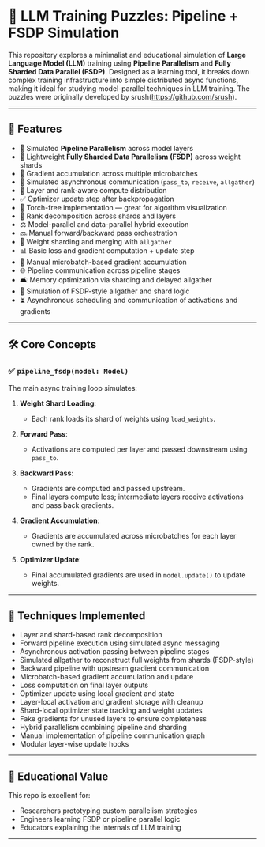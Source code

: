 # 🔧 LLM Training Puzzles: Pipeline + FSDP Simulation

This repository explores a minimalist and educational simulation of **Large Language Model (LLM)** training using **Pipeline Parallelism** and **Fully Sharded Data Parallel (FSDP)**. Designed as a learning tool, it breaks down complex training infrastructure into simple distributed async functions, making it ideal for studying model-parallel techniques in LLM training. The puzzles were originally developed by srush(https://github.com/srush).

---

## 📆 Features

- 🚀 Simulated **Pipeline Parallelism** across model layers
- 🧹 Lightweight **Fully Sharded Data Parallelism (FSDP)** across weight shards
- 🔀 Gradient accumulation across multiple microbatches
- 📡 Simulated asynchronous communication (`pass_to`, `receive`, `allgather`)
- 🧠 Layer and rank-aware compute distribution
- ✅ Optimizer update step after backpropagation
- 🧪 Torch-free implementation — great for algorithm visualization
- 📆 Rank decomposition across shards and layers
- ⚖️ Model-parallel and data-parallel hybrid execution
- 🔜 Manual forward/backward pass orchestration
- 🔢 Weight sharding and merging with `allgather`
- 📊 Basic loss and gradient computation + update step
- 🔄 Manual microbatch-based gradient accumulation
- 🌐 Pipeline communication across pipeline stages
- 🛋️ Memory optimization via sharding and delayed allgather
- 💪 Simulation of FSDP-style allgather and shard logic
- ⏳ Asynchronous scheduling and communication of activations and gradients


---

## 🛠 Core Concepts

### ✅ `pipeline_fsdp(model: Model)`

The main async training loop simulates:

1. **Weight Shard Loading**:

   - Each rank loads its shard of weights using `load_weights`.

2. **Forward Pass**:

   - Activations are computed per layer and passed downstream using `pass_to`.

3. **Backward Pass**:

   - Gradients are computed and passed upstream.
   - Final layers compute loss; intermediate layers receive activations and pass back gradients.

4. **Gradient Accumulation**:

   - Gradients are accumulated across microbatches for each layer owned by the rank.

5. **Optimizer Update**:

   - Final accumulated gradients are used in `model.update()` to update weights.

---

## 🤩 Techniques Implemented

- Layer and shard-based rank decomposition
- Forward pipeline execution using simulated async messaging
- Asynchronous activation passing between pipeline stages
- Simulated allgather to reconstruct full weights from shards (FSDP-style)
- Backward pipeline with upstream gradient communication
- Microbatch-based gradient accumulation and update
- Loss computation on final layer outputs
- Optimizer update using local gradient and state
- Layer-local activation and gradient storage with cleanup
- Shard-local optimizer state tracking and weight updates
- Fake gradients for unused layers to ensure completeness
- Hybrid parallelism combining pipeline and sharding
- Manual implementation of pipeline communication graph
- Modular layer-wise update hooks

---

## 📜 Educational Value

This repo is excellent for:

- Researchers prototyping custom parallelism strategies
- Engineers learning FSDP or pipeline parallel logic
- Educators explaining the internals of LLM training

---



